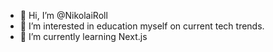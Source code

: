 - 👋 Hi, I’m @NikolaiRoll
- 👀 I’m interested in education myself on current tech trends.
- 🌱 I’m currently learning Next.js
